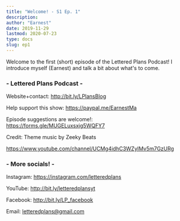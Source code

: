 ```yaml
---
title: "Welcome! - S1 Ep. 1"
description:
author: "Earnest"
date: 2019-11-29
lastmod: 2020-07-23
type: docs
slug: ep1
---
```


Welcome to the first (short) episode of the Lettered Plans Podcast! I introduce myself (Earnest) and talk a bit about what's to come.

### - Lettered Plans Podcast -

Website+contact: http://bit.ly/LPlansBlog

Help support this show: https://paypal.me/EarnestMa

Episode suggestions are welcome!: https://forms.gle/MUGELuxsxjg5WQFY7


Credit: Theme music by Zeeky Beats

https://www.youtube.com/channel/UCMg4idhC3WZyIMv5m7GzURg


### - More socials! -

Instagram: https://instagram.com/letteredplans

YouTube: http://bit.ly/letteredplansyt

Facebook: http://bit.ly/LP_facebook

Email: letteredplans@gmail.com
